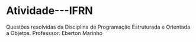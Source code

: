 # Atividade---IFRN
Questões resolvidas da Disciplina de Programação Estruturada e Orientada a Objetos.
Professsor: Eberton Marinho
